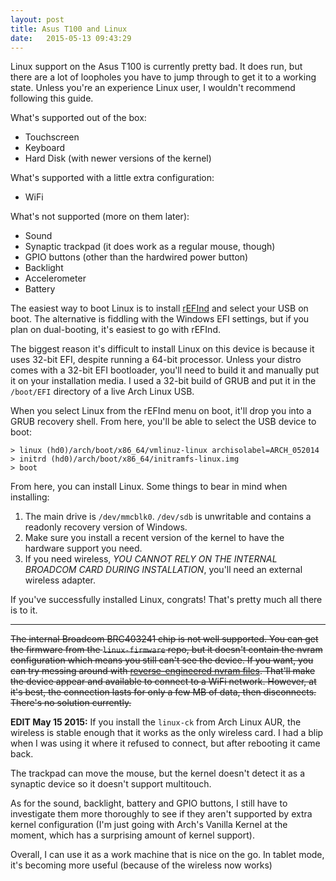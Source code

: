 ```yaml
---
layout: post
title: Asus T100 and Linux
date:   2015-05-13 09:43:29
---
```


Linux support on the Asus T100 is currently pretty bad. It does run, but there are a lot of loopholes you have to jump through to get it to a working state. Unless you're an experience Linux user, I wouldn't recommend following this guide.

What's supported out of the box:
- Touchscreen
- Keyboard
- Hard Disk (with newer versions of the kernel)

What's supported with a little extra configuration:
- WiFi

What's not supported (more on them later):
- Sound
- Synaptic trackpad (it does work as a regular mouse, though)
- GPIO buttons (other than the hardwired power button)
- Backlight
- Accelerometer
- Battery

The easiest way to boot Linux is to install [rEFInd](www.rodsbooks.com/refind) and select your USB on boot. The alternative is fiddling with the Windows EFI settings, but if you plan on dual-booting, it's easiest to go with rEFInd.

The biggest reason it's difficult to install Linux on this device is because it uses 32-bit EFI, despite running a 64-bit processor. Unless your distro comes with a 32-bit EFI bootloader, you'll need to build it and manually put it on your installation media. I used a 32-bit build of GRUB and put it in the `/boot/EFI` directory of a live Arch Linux USB.

When you select Linux from the rEFInd menu on boot, it'll drop you into a GRUB recovery shell. From here, you'll be able to select the USB device to boot:

    > linux (hd0)/arch/boot/x86_64/vmlinuz-linux archisolabel=ARCH_052014
    > initrd (hd0)/arch/boot/x86_64/initramfs-linux.img
    > boot

From here, you can install Linux. Some things to bear in mind when installing:

1. The main drive is `/dev/mmcblk0`. `/dev/sdb` is unwritable and contains a readonly recovery version of Windows.
2. Make sure you install a recent version of the kernel to have the hardware support you need.
3. If you need wireless, *YOU CANNOT RELY ON THE INTERNAL BROADCOM CARD DURING INSTALLATION*, you'll need an external wireless adapter.

If you've successfully installed Linux, congrats! That's pretty much all there is to it.

---

<strike>The internal Broadcom BRC403241 chip is not well supported. You can get the firmware from the `linux-firmware` repo, but it doesn't contain the nvram configuration which means you still can't see the device. If you want, you can try messing around with [reverse-engineered nvram files](www.github.com/jfwells/linux-asus-t100ta). That'll make the device appear and available to connect to a WiFi network. However, at it's best, the connection lasts for only a few MB of data, then disconnects. There's no solution currently.</strike>

**EDIT May 15 2015:** If you install the `linux-ck` from Arch Linux AUR, the wireless is stable enough that it works as the only wireless card. I had a blip when I was using it where it refused to connect, but after rebooting it came back.

The trackpad can move the mouse, but the kernel doesn't detect it as a synaptic device so it doesn't support multitouch.

As for the sound, backlight, battery and GPIO buttons, I still have to investigate them more thoroughly to see if they aren't supported by extra kernel configuration (I'm just going with Arch's Vanilla Kernel at the moment, which has a surprising amount of kernel support).

Overall, I can use it as a work machine that is nice on the go. In tablet mode, it's becoming more useful (because of the wireless now works)
